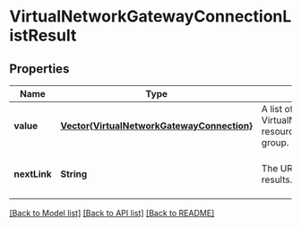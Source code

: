 # VirtualNetworkGatewayConnectionListResult


## Properties
Name | Type | Description | Notes
------------ | ------------- | ------------- | -------------
**value** | [**Vector{VirtualNetworkGatewayConnection}**](VirtualNetworkGatewayConnection.md) | A list of VirtualNetworkGatewayConnection resources that exists in a resource group. | [optional] [default to nothing]
**nextLink** | **String** | The URL to get the next set of results. | [optional] [readonly] [default to nothing]


[[Back to Model list]](../README.md#models) [[Back to API list]](../README.md#api-endpoints) [[Back to README]](../README.md)


